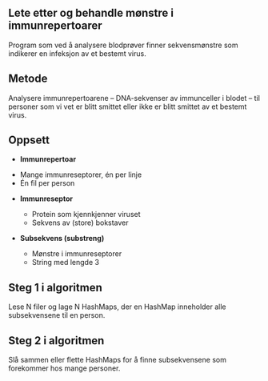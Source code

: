 ## Lete etter og behandle mønstre i immunrepertoarer

Program som ved å analysere blodprøver finner sekvensmønstre som indikerer en
infeksjon av et bestemt virus.

## Metode

Analysere immunrepertoarene – DNA-sekvenser av immunceller i blodet – til
personer som vi vet er blitt smittet eller ikke er  blitt smittet av et bestemt
virus.

## Oppsett

* **Immunrepertoar**
 - Mange immunreseptorer, én per linje
 - Én fil per person

* **Immunreseptor**
  - Protein som kjennkjenner viruset
  - Sekvens av (store) bokstaver

* **Subsekvens (substreng)**
  - Mønstre i immunreseptorer
  - String med lengde 3

## Steg 1 i algoritmen

Lese N filer og lage N HashMaps, der en HashMap inneholder alle subsekvensene
til en person.

## Steg 2 i algoritmen

Slå sammen eller flette HashMaps for å finne subsekvensene som forekommer hos
mange personer.
